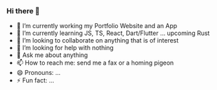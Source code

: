 ### Hi there 👋

- 🔭 I’m currently working my Portfolio Website and an App
- 🌱 I’m currently learning JS, TS, React, Dart/Flutter ... upcoming Rust
- 👯 I’m looking to collaborate on anything that is of interest
- 🤔 I’m looking for help with nothing
- 💬 Ask me about anything
- 📫 How to reach me: send me a fax or a homing pigeon
- 😄 Pronouns: ...
- ⚡ Fun fact: ...
